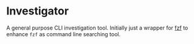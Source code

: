# Investigator

A general purpose CLI investigation tool.  Initially just a wrapper for [fzf](https://github.com/junegunn/fzf) to enhance `fzf` as command line searching tool.
